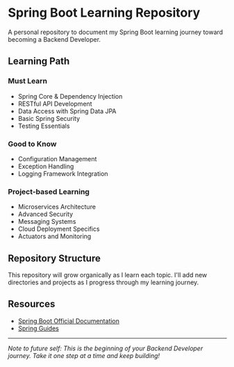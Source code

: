 # Spring Boot Learning Repository

A personal repository to document my Spring Boot learning journey toward becoming a Backend Developer.

## Learning Path

### Must Learn
- Spring Core & Dependency Injection
- RESTful API Development
- Data Access with Spring Data JPA
- Basic Spring Security
- Testing Essentials

### Good to Know
- Configuration Management
- Exception Handling
- Logging Framework Integration

### Project-based Learning
- Microservices Architecture
- Advanced Security
- Messaging Systems
- Cloud Deployment Specifics
- Actuators and Monitoring

## Repository Structure

This repository will grow organically as I learn each topic. I'll add new directories and projects as I progress through my learning journey.

## Resources

- [Spring Boot Official Documentation](https://docs.spring.io/spring-boot/docs/current/reference/html/)
- [Spring Guides](https://spring.io/guides)

---

*Note to future self: This is the beginning of your Backend Developer journey. Take it one step at a time and keep building!*
